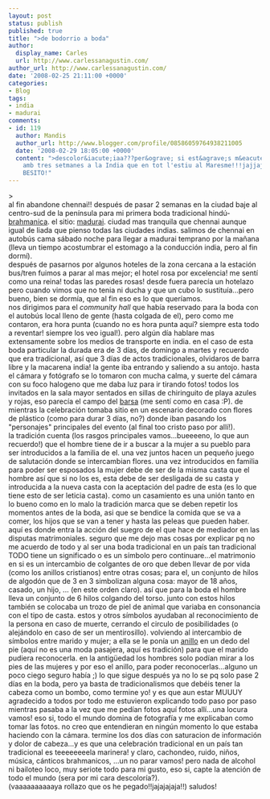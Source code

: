 ```yaml
---
layout: post
status: publish
published: true
title: ">de bodorrio a boda"
author:
  display_name: Carles
  url: http://www.carlessanagustin.com/
author_url: http://www.carlessanagustin.com/
date: '2008-02-25 21:11:00 +0000'
categories:
- Blog
tags:
- india
- madurai
comments:
- id: 119
  author: Mandis
  author_url: http://www.blogger.com/profile/08586059764938211005
  date: '2008-02-29 18:05:00 +0000'
  content: ">descolor&iacute;iaa???per&ograve; si est&agrave;s m&eacute;s morenet
    amb tres setmanes a la India que en tot l'estiu al Maresme!!!jajjajjajaaamorenazooo!!UN
    BESITO!"
---
```

<p>><a href="http://nomadalagana.files.wordpress.com/2008/02/img_4182.jpg"><img src="http://nomadalagana.files.wordpress.com/2008/02/img_4182.jpg?w=200" alt="" border="0" /></a><br />al fin abandone chennai!! despu&eacute;s de pasar 2 semanas en la ciudad baje al centro-sud de la pen&iacute;nsula para mi primera boda tradicional hind&uacute;-<a href="http://en.wikipedia.org/wiki/Brahman">brahmanica</a>. el sitio: <a href="http://en.wikipedia.org/wiki/Madurai">madurai</a>. ciudad mas tranquila que chennai aunque igual de liada que pienso todas las ciudades indias. salimos de chennai en autob&uacute;s cama s&aacute;bado noche para llegar a madurai temprano por la ma&ntilde;ana (lleva un tiempo acostumbrar el estomago a la conducci&oacute;n india, pero al fin dorm&iacute;).<br />despu&eacute;s de pasarnos por algunos hoteles de la zona cercana a la estaci&oacute;n bus/tren fuimos a parar al mas mejor; el hotel rosa por  excelencia! me sent&iacute; como una reina! todas las paredes rosas! desde fuera parec&iacute;a un hotelazo pero cuando vimos que no tenia ni ducha y que un cubo lo sustitu&iacute;a...pero bueno, bien se dorm&iacute;a, que al fin eso es lo que quer&iacute;amos.<br />nos dirigimos para el <span style="font-style:italic;">community hall</span> que hab&iacute;a reservado para la boda con el autob&uacute;s local lleno de gente (hasta colgada de el), pero como me contaron, era hora punta (cuando no es hora punta aqu&iacute;? siempre esta todo a reventar! siempre los veo igual!). pero alg&uacute;n d&iacute;a hablare mas extensamente sobre los medios de transporte en india. en el caso de esta boda particular la durada era de 3 d&iacute;as, de domingo a martes y recuerdo que era tradicional, as&iacute; que 3 d&iacute;as de actos tradicionales, olvidaros de barra libre y la macarena india! la gente iba entrando y saliendo a su antojo. hasta el c&aacute;mara y fot&oacute;grafo se lo tomaron con mucha calma, y suerte del c&aacute;mara con su foco halogeno que me daba luz para ir tirando fotos! todos los invitados en la sala mayor sentados en sillas de chiringuito de playa azules y rojas, eso parec&iacute;a el campo del <a href="http://upload.wikimedia.org/wikipedia/en/8/87/FC_Barcelona_Crest.png">barsa</a> (me sent&iacute; como en casa :P). de mientras la celebraci&oacute;n tomaba sitio en un escenario decorado con flores de pl&aacute;stico (como para durar 3 d&iacute;as, no?) donde iban pasando los "personajes" principales del evento (al final too cristo paso por all&iacute;!).<br /><a href="/images/posts/img_42213.jpg"><img src="/images/posts/img_42213.jpg?w=300" alt="" border="0" /></a><br />la tradici&oacute;n cuenta (los rasgos principales vamos...bueeeeno, lo que aun recuerdo!) que el hombre tiene de ir a buscar a la mujer a su pueblo para ser introducidos a la familia de el. una vez juntos hacen un peque&ntilde;o juego de salutaci&oacute;n donde se intercambian flores. una vez introducidos en familia para poder ser esposados la mujer debe de ser de la misma casta que el hombre as&iacute; que si no los es, esta debe de ser desligada de su casta y introducida a la nueva casta con la aceptaci&oacute;n del padre de esta (es lo que tiene esto de ser leticia casta).  como un casamiento es una uni&oacute;n tanto en lo bueno como en lo malo la tradici&oacute;n marca que se deben repetir los momentos antes de la boda, asi que se bendice la comida que se va a comer, los hijos que se van a tener y hasta las peleas que pueden haber. aqu&iacute; es donde entra la acci&oacute;n del suegro de el que hace de mediador en las disputas matrimoniales. seguro que me dejo mas cosas por explicar pq no me acuerdo de todo y al ser una boda tradicional en un pa&iacute;s tan tradicional TODO tiene un significado o es un s&iacute;mbolo pero continuare...el matrimonio en si es un intercambio de colgantes de oro que deben llevar de por vida (como los anillos cristianos) entre otras cosas; para el, un conjunto de hilos de algod&oacute;n que de 3 en 3 simbolizan alguna cosa: mayor de 18 a&ntilde;os, casado, un hijo, ... (en este orden claro). as&iacute; que para la boda el hombre lleva un conjunto de 6 hilos colgando del torso. junto con estos hilos tambi&eacute;n se colocaba un trozo de piel de animal que variaba en consonancia con el tipo de casta. estos y otros s&iacute;mbolos ayudaban al reconocimiento de la persona en caso de muerte, cerrando el circulo de posibilidades (o alej&aacute;ndolo en caso de ser un mentirosillo). volviendo al intercambio de s&iacute;mbolos entre marido y mujer; a ella se le pon&iacute;a un <a href="http://www.femhealth.com/images/graphics/toenails355x357.jpg">anillo</a> en un dedo del pie (aqu&iacute; no es una moda pasajera, aqu&iacute; es tradici&oacute;n) para que el marido pudiera reconocerla. en la antig&uuml;edad los hombres solo pod&iacute;an mirar a los pies de las mujeres y por eso el anillo, para poder reconocerlas...alguno un poco ciego seguro hab&iacute;a ;) lo que sigue despu&eacute;s ya no lo se pq solo pase 2 d&iacute;as en la boda, pero ya basta de tradicionalismos que deb&eacute;is tener la cabeza como un bombo, como termine yo! y es que aun estar MUUUY agradecido a todos por todo me estuvieron explicando todo paso por paso mientras pasaba a la vez que me ped&iacute;an fotos aqu&iacute; fotos all&iacute;...una locura vamos! eso si, todo el mundo domina de fotograf&iacute;a y me explicaban como tomar las fotos. no creo que entendieran en ning&uacute;n momento lo que estaba haciendo con la c&aacute;mara. termine los dos d&iacute;as con saturacion de informaci&oacute;n y dolor de cabeza...y es que una celebraci&oacute;n tradicional en un pa&iacute;s tan tradicional es teeeeeeeela marinera! y claro, cachondeo, ruido, ni&ntilde;os, m&uacute;sica, c&aacute;nticos brahmanicos, ...un no parar vamos! pero nada de alcohol ni bailoteo loco, muy seriote todo para mi gusto, eso si, capte la atenci&oacute;n de todo el mundo (sera por mi cara descolor&iacute;a?).<br /><a href="http://nomadalagana.files.wordpress.com/2008/02/img_43393.jpg"><img src="http://nomadalagana.files.wordpress.com/2008/02/img_43393.jpg?w=300" alt="" border="0" /></a><br />(vaaaaaaaaaaya rollazo que os he pegado!!jajajajaja!!) saludos!</p>
